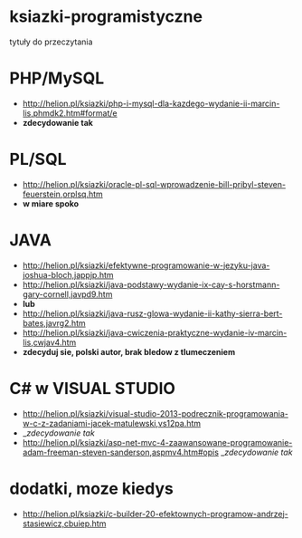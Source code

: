 ksiazki-programistyczne
=======================

 tytuły do przeczytania
 # PHP/MySQL
* http://helion.pl/ksiazki/php-i-mysql-dla-kazdego-wydanie-ii-marcin-lis,phmdk2.htm#format/e 
* __zdecydowanie tak__
 # PL/SQL
* http://helion.pl/ksiazki/oracle-pl-sql-wprowadzenie-bill-pribyl-steven-feuerstein,orplsq.htm 
* __w miare spoko__
 # JAVA
* http://helion.pl/ksiazki/efektywne-programowanie-w-jezyku-java-joshua-bloch,jappjp.htm
* http://helion.pl/ksiazki/java-podstawy-wydanie-ix-cay-s-horstmann-gary-cornell,javpd9.htm
* __lub__
* http://helion.pl/ksiazki/java-rusz-glowa-wydanie-ii-kathy-sierra-bert-bates,javrg2.htm
* http://helion.pl/ksiazki/java-cwiczenia-praktyczne-wydanie-iv-marcin-lis,cwjav4.htm 
* __zdecyduj sie, polski autor, brak bledow z tlumeczeniem__
 # C# w VISUAL STUDIO
* http://helion.pl/ksiazki/visual-studio-2013-podrecznik-programowania-w-c-z-zadaniami-jacek-matulewski,vs12pa.htm
* __zdecydowanie tak_
* http://helion.pl/ksiazki/asp-net-mvc-4-zaawansowane-programowanie-adam-freeman-steven-sanderson,aspmv4.htm#opis __zdecydowanie tak_

 # dodatki, moze kiedys
* http://helion.pl/ksiazki/c-builder-20-efektownych-programow-andrzej-stasiewicz,cbuiep.htm


